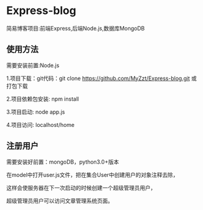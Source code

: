# Express-blog
简易博客项目:前端Express,后端Node.js,数据库MongoDB
## 使用方法
需要安装前置:Node.js

1.项目下载：git代码：git clone https://github.com/MyZzt/Express-blog.git  或  打包下载

2.项目依赖包安装: npm install

3.项目启动: node app.js

4.项目访问: localhost/home

## 注册用户
需要安装好前置：mongoDB，python3.0+版本

在model中打开user.js文件，把在集合User中创建用户的对象注释去除，

这样会使服务器在下一次启动的时候创建一个超级管理员用户，

超级管理员用户可以访问文章管理系统页面。
